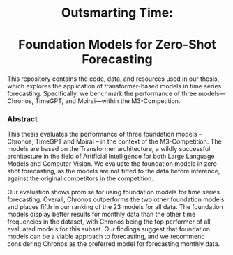 <div style="text-align:center;">
  <h1>Outsmarting Time:</h1>
  <h1>Foundation Models for Zero-Shot Forecasting</h1>
</div>
This repository contains the code, data, and resources used in our thesis, which explores the application of transformer-based models in time series forecasting. Specifically, we benchmark the performance of three models—Chronos, TimeGPT, and Moirai—within the M3-Competition.

### Abstract
  This thesis evaluates the performance of three foundation models – Chronos, TimeGPT and Moirai – in the context of the M3-Competition. The models are based on the Transformer architecture, a wildly successful architecture in the field of Artificial Intelligence for both Large Language Models and Computer Vision. We evaluate the foundation models in zero-shot forecasting, as the models are not fitted to the data before inference, against the original competitors in the competition. 

  Our evaluation shows promise for using foundation models for time series forecasting. Overall, Chronos outperforms the two other foundation models and places fifth in our ranking of the 23 models for all data. The foundation models display better results for monthly data than the other time frequencies in the dataset, with Chronos being the top performer of all evaluated models for this subset. Our findings suggest that foundation models can be a viable approach to forecasting, and we recommend considering Chronos as the preferred model for forecasting monthly data. 
